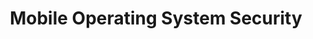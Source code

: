 ---
title: Mobile Operating System Security
layout: questions
parent: Questions
grand_parent: CompTIA A+ 220-1102 (Core 2)
permalink: /education/comptia/a-plus/core-two/questions/mobile-os-security/
has_children: false
questions:
    - question: "What two types of biometric authentication mechanism are supported on smartphones?"
      answer: ""
    - question: "True or false? Updates are not necessary for iOS devices because the OS is closed source."
      answer: ""
    - question: "A company wants to minimize the number of devices and mobile OS versions that it must support but allow use of a device by employees for personal email and social networking. What mobile deployment model is the best fit for these requirements?"
      answer: ""
    - question: "The marketing department has refitted a kitchen area and provisioned several smart appliances for employee use. Should the IT department have been consulted first?"
      answer: ""
---